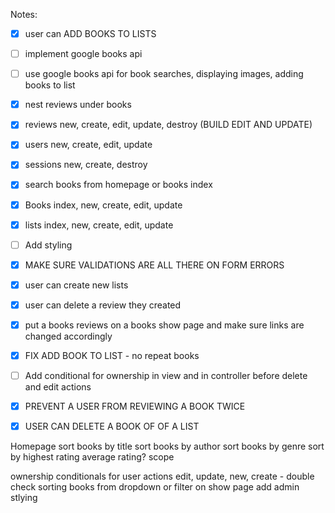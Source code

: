
Notes:
- [x]  user can ADD BOOKS TO LISTS 
- [ ]  implement google books api 
- [ ]  use google books api for book searches, displaying images, adding books to list
- [x]  nest reviews under books
- [x]  reviews new, create, edit, update, destroy (BUILD EDIT AND UPDATE)
- [x]  users new, create, edit, update
- [x]  sessions new, create, destroy
- [x]  search books from homepage or books index
- [x]  Books index, new, create, edit, update 
- [x]  lists index, new, create, edit, update 
- [ ]  Add styling 
- [x]  MAKE SURE VALIDATIONS ARE ALL THERE ON FORM ERRORS 
- [x]  user can create new lists
- [x]  user can delete a review they created
- [x]  put a books reviews on a books show page and make sure links are changed accordingly 
- [x] FIX ADD BOOK TO LIST - no repeat books 
- [ ] Add conditional for ownership in view and in controller before delete and edit actions 
- [X] PREVENT A USER FROM REVIEWING A BOOK TWICE 
- [x] USER CAN DELETE A BOOK OF OF A LIST 



Homepage
sort books by title 
sort books by author 
sort books by genre 
sort by highest rating 
average rating? 
scope 



ownership conditionals for user actions edit, update, new, create - double check 
sorting books from dropdown or filter on show page 
add admin 
stlying